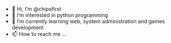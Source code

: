 - 👋 Hi, I’m @chipsfirst
- 👀 I’m interested in python programming
- 🌱 I’m currently learning web, system administration and games development
- 📫 How to reach me ...

<!---
chipsfirst/chipsfirst is a ✨ special ✨ repository because its `README.md` (this file) appears on your GitHub profile.
You can click the Preview link to take a look at your changes.
--->

